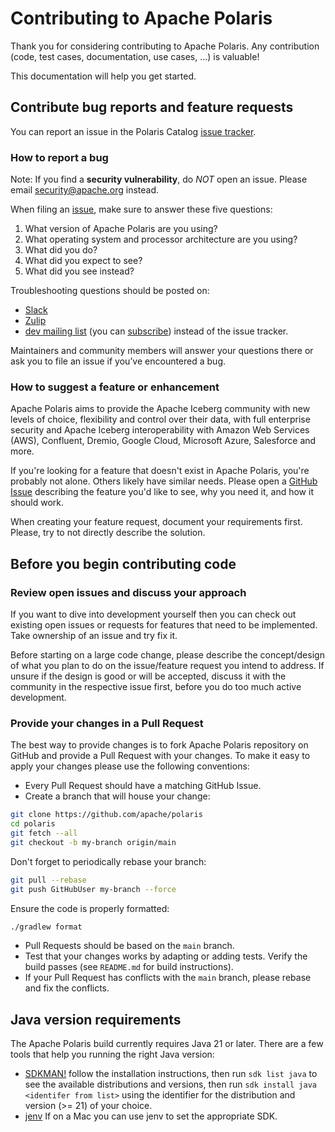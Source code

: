 <!--
  Licensed to the Apache Software Foundation (ASF) under one
  or more contributor license agreements.  See the NOTICE file
  distributed with this work for additional information
  regarding copyright ownership.  The ASF licenses this file
  to you under the Apache License, Version 2.0 (the
  "License"); you may not use this file except in compliance
  with the License.  You may obtain a copy of the License at

   http://www.apache.org/licenses/LICENSE-2.0

  Unless required by applicable law or agreed to in writing,
  software distributed under the License is distributed on an
  "AS IS" BASIS, WITHOUT WARRANTIES OR CONDITIONS OF ANY
  KIND, either express or implied.  See the License for the
  specific language governing permissions and limitations
  under the License.
-->

# Contributing to Apache Polaris

Thank you for considering contributing to Apache Polaris. Any contribution (code, test cases, documentation, use cases, ...) is valuable!

This documentation will help you get started. 

## Contribute bug reports and feature requests 

You can report an issue in the Polaris Catalog [issue tracker](https://github.com/apache/polaris/issues). 

### How to report a bug

Note: If you find a  **security vulnerability**, do _NOT_  open an issue. Please email security@apache.org instead.

When filing an [issue](https://github.com/apache/polaris/issues), make sure to answer these five questions:
1. What version of Apache Polaris are you using?
2. What operating system and processor architecture are you using?
3. What did you do?
4. What did you expect to see?
5. What did you see instead?

Troubleshooting questions should be posted on: 
* [Slack](https://join.slack.com/t/apache-polaris/shared_invite/zt-2w1fddyh3-zqCeeJwn7wNvhn3mVT5njQ)
* [Zulip](https://polaris-catalog.zulipchat.com/)
* [dev mailing list](mailto:dev@polaris.apache.org) (you can [subscribe](mailto:dev-subscribe@polaris.apache.org)) instead of the issue tracker. 

Maintainers and community members will answer your questions there or ask you to file an issue if you’ve encountered a bug.

### How to suggest a feature or enhancement

Apache Polaris aims to provide the Apache Iceberg community with new levels of choice, flexibility and control over their data, with full enterprise security and Apache Iceberg interoperability with Amazon Web Services (AWS), Confluent, Dremio, Google Cloud, Microsoft Azure, Salesforce and more.

If you're looking for a feature that doesn't exist in Apache Polaris, you're probably not alone. Others likely have similar needs. Please open a [GitHub Issue](https://github.com/apache/polaris/issues) describing the feature you'd like to see, why you need it, and how it should work.

When creating your feature request, document your requirements first. Please, try to not directly describe the solution.


## Before you begin contributing code 

### Review open issues and discuss your approach

If you want to dive into development yourself then you can check out existing open issues or requests for features that need to be implemented. Take ownership of an issue and try fix it. 

Before starting on a large code change, please describe the concept/design of what you plan to do on the issue/feature request you intend to address. If unsure if the design is good or will be accepted, discuss it with the community in the respective issue first, before you do too much active development. 

### Provide your changes in a Pull Request

The best way to provide changes is to fork Apache Polaris repository on GitHub and provide a Pull Request with your changes. To make it easy to apply your changes please use the following conventions:

* Every Pull Request should have a matching GitHub Issue.
* Create a branch that will house your change:

```bash
git clone https://github.com/apache/polaris
cd polaris
git fetch --all
git checkout -b my-branch origin/main
```

  Don't forget to periodically rebase your branch:

```bash
git pull --rebase
git push GitHubUser my-branch --force
```

  Ensure the code is properly formatted:

```bash
./gradlew format
```

* Pull Requests should be based on the `main` branch.
* Test that your changes works by adapting or adding tests. Verify the build passes (see `README.md` for build instructions).
* If your Pull Request has conflicts with the `main` branch, please rebase and fix the conflicts.

## Java version requirements

The Apache Polaris build currently requires Java 21 or later. There are a few tools that help you running the right Java version:

* [SDKMAN!](https://sdkman.io/) follow the installation instructions, then run `sdk list java` to see the available distributions and versions, then run `sdk install java <identifer from list>` using the identifier for the distribution and version (>= 21) of your choice.
* [jenv](https://www.jenv.be/) If on a Mac you can use jenv to set the appropriate SDK.

